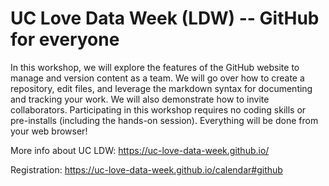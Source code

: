 # UC Love Data Week (LDW) -- GitHub for everyone

In this workshop, we will explore the features of the GitHub website to manage and version content as a team. We will go over how to create a repository, edit files, and leverage the markdown syntax for documenting and tracking your work. We will also demonstrate how to invite collaborators. Participating in this workshop requires no coding skills or pre-installs (including the hands-on session). Everything will be done from your web browser!


More info about UC LDW: https://uc-love-data-week.github.io/

Registration: https://uc-love-data-week.github.io/calendar#github 
